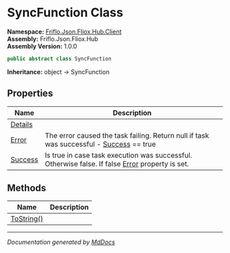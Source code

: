 ﻿<!--  
  <auto-generated>   
    The contents of this file were generated by a tool.  
    Changes to this file may be list if the file is regenerated  
  </auto-generated>   
-->

# SyncFunction Class

**Namespace:** [Friflo.Json.Fliox.Hub.Client](../index.md)  
**Assembly:** Friflo.Json.Fliox.Hub  
**Assembly Version:** 1.0.0

```csharp
public abstract class SyncFunction
```

**Inheritance:** object → SyncFunction

## Properties

| Name                             | Description                                                                                                             |
| -------------------------------- | ----------------------------------------------------------------------------------------------------------------------- |
| [Details](properties/Details.md) |                                                                                                                         |
| [Error](properties/Error.md)     | The error caused the task failing. Return null if task was successful \- [Success](properties/Success.md) \=\= true     |
| [Success](properties/Success.md) | Is true in case task execution was successful. Otherwise false. If false [Error](properties/Error.md) property is set.  |

## Methods

| Name                              | Description |
| --------------------------------- | ----------- |
| [ToString()](methods/ToString.md) |             |

___

*Documentation generated by [MdDocs](https://github.com/ap0llo/mddocs)*
